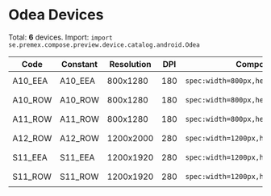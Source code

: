 # Odea Devices

Total: **6** devices. Import: `import se.premex.compose.preview.device.catalog.android.Odea`

| Code | Constant | Resolution | DPI | Compose Spec | Preview Usage |
|------|----------|------------|-----|-------------|---------------|
| A10_EEA | A10_EEA | 800x1280 | 180 | `spec:width=800px,height=1280px,dpi=180` | `@Preview(device = Odea.A10_EEA)` |
| A10_ROW | A10_ROW | 800x1280 | 180 | `spec:width=800px,height=1280px,dpi=180` | `@Preview(device = Odea.A10_ROW)` |
| A11_ROW | A11_ROW | 800x1280 | 180 | `spec:width=800px,height=1280px,dpi=180` | `@Preview(device = Odea.A11_ROW)` |
| A12_ROW | A12_ROW | 1200x2000 | 280 | `spec:width=1200px,height=2000px,dpi=280` | `@Preview(device = Odea.A12_ROW)` |
| S11_EEA | S11_EEA | 1200x1920 | 280 | `spec:width=1200px,height=1920px,dpi=280` | `@Preview(device = Odea.S11_EEA)` |
| S11_ROW | S11_ROW | 1200x1920 | 280 | `spec:width=1200px,height=1920px,dpi=280` | `@Preview(device = Odea.S11_ROW)` |

<!-- Generated automatically. Do not edit manually. -->

